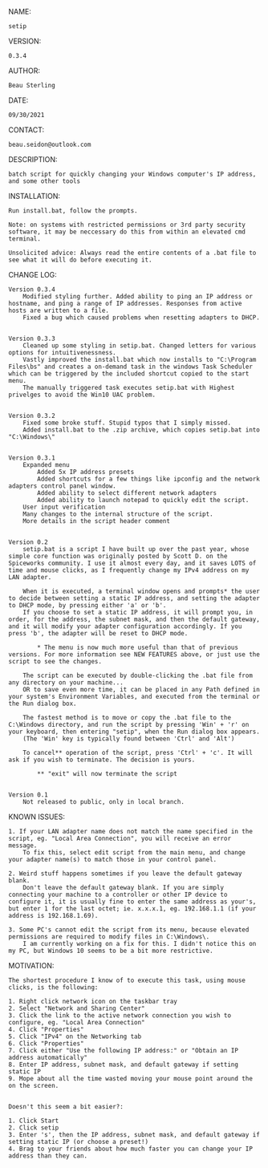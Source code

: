 NAME:

	setip
VERSION:

	0.3.4
	
AUTHOR:

	Beau Sterling
	
DATE:
	
	09/30/2021
	
CONTACT:
	
	beau.seidon@outlook.com

DESCRIPTION:  

	batch script for quickly changing your Windows computer's IP address, and some other tools



INSTALLATION:

	Run install.bat, follow the prompts.
	
	Note: on systems with restricted permissions or 3rd party security software, it may be neccessary do this from within an elevated cmd terminal. 
	
	Unsolicited advice: Always read the entire contents of a .bat file to see what it will do before executing it.
	


CHANGE LOG:

	Version 0.3.4
		Modified styling further. Added ability to ping an IP address or hostname, and ping a range of IP addresses. Responses from active hosts are written to a file.
		Fixed a bug which caused problems when resetting adapters to DHCP.


	Version 0.3.3
		Cleaned up some styling in setip.bat. Changed letters for various options for intuitivenessness.
		Vastly improved the install.bat which now installs to "C:\Program Files\bs" and creates a on-demand task in the windows Task Scheduler which can be triggered by the included shortcut copied to the start menu.
		The manually triggered task executes setip.bat with Highest privelges to avoid the Win10 UAC problem.


	Version 0.3.2
		Fixed some broke stuff. Stupid typos that I simply missed.
		Added install.bat to the .zip archive, which copies setip.bat into "C:\Windows\"


	Version 0.3.1
		Expanded menu
			Added 5x IP address presets
			Added shortcuts for a few things like ipconfig and the network adapters control panel window.
			Added ability to select different network adapters
			Added ability to launch notepad to quickly edit the script. 
		User input verification
		Many changes to the internal structure of the script.
		More details in the script header comment


	Version 0.2
		setip.bat is a script I have built up over the past year, whose simple core function was originally posted by Scott D. on the Spiceworks community. I use it almost every day, and it saves LOTS of time and mouse clicks, as I frequently change my IPv4 address on my LAN adapter.

		When it is executed, a terminal window opens and prompts* the user to decide between setting a static IP address, and setting the adapter to DHCP mode, by pressing either 'a' or 'b'.
		If you choose to set a static IP address, it will prompt you, in order, for the address, the subnet mask, and then the default gateway, and it will modify your adapter configuration accordingly. If you press 'b', the adapter will be reset to DHCP mode.

			* The menu is now much more useful than that of previous versions. For more information see NEW FEATURES above, or just use the script to see the changes.

		The script can be executed by double-clicking the .bat file from any directory on your machine... 
		OR to save even more time, it can be placed in any Path defined in your system's Environment Variables, and executed from the terminal or the Run dialog box. 

		The fastest method is to move or copy the .bat file to the C:\Windows directory, and run the script by pressing 'Win' + 'r' on your keyboard, then entering "setip", when the Run dialog box appears.
		(The 'Win' key is typically found between 'Ctrl' and 'Alt')

		To cancel** operation of the script, press 'Ctrl' + 'c'. It will ask if you wish to terminate. The decision is yours.
			
			** "exit" will now terminate the script
		
		
	Version 0.1
		Not released to public, only in local branch.



KNOWN ISSUES:

	1. If your LAN adapter name does not match the name specified in the script, eg. "Local Area Connection", you will receive an error message. 
		To fix this, select edit script from the main menu, and change your adapter name(s) to match those in your control panel. 

	2. Weird stuff happens sometimes if you leave the default gateway blank.
		Don't leave the default gateway blank. If you are simply connecting your machine to a controller or other IP device to configure it, it is usually fine to enter the same address as your's, but enter 1 for the last octet; ie. x.x.x.1, eg. 192.168.1.1 (if your address is 192.168.1.69).
	
	3. Some PC's cannot edit the script from its menu, because elevated permissions are required to modify files in C:\Windows\. 
		I am currently working on a fix for this. I didn't notice this on my PC, but Windows 10 seems to be a bit more restrictive. 



MOTIVATION:

	The shortest procedure I know of to execute this task, using mouse clicks, is the following:

	1. Right click network icon on the taskbar tray
	2. Select "Network and Sharing Center"
	3. Click the link to the active network connection you wish to configure, eg. "Local Area Connection"
	4. Click "Properties"
	5. Click "IPv4" on the Networking tab
	6. Click "Properties"
	7. Click either "Use the following IP address:" or "Obtain an IP address automatically"
	8. Enter IP address, subnet mask, and default gateway if setting static IP
	9. Mope about all the time wasted moving your mouse point around the on the screen.


	Doesn't this seem a bit easier?:

	1. Click Start
	2. Click setip
	3. Enter 's', then the IP address, subnet mask, and default gateway if setting static IP (or choose a preset!)
	4. Brag to your friends about how much faster you can change your IP address than they can.

